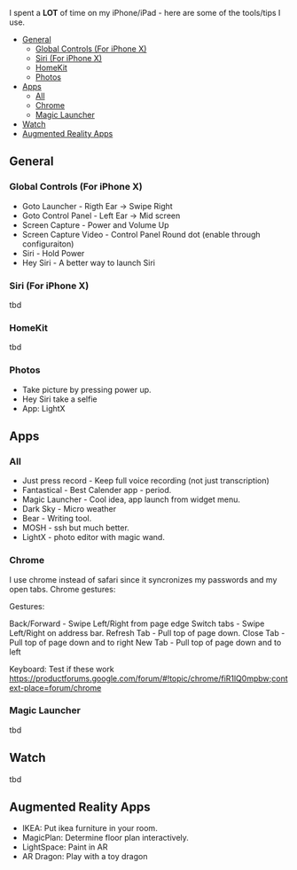 I spent a **LOT** of time on my iPhone/iPad - here are some of the tools/tips I use.

<!-- TOC -->

- [General](#general)
    - [Global Controls (For iPhone X)](#global-controls-for-iphone-x)
    - [Siri (For iPhone X)](#siri-for-iphone-x)
    - [HomeKit](#homekit)
    - [Photos](#photos)
- [Apps](#apps)
    - [All](#all)
    - [Chrome](#chrome)
    - [Magic Launcher](#magic-launcher)
- [Watch](#watch)
- [Augmented Reality Apps](#augmented-reality-apps)

<!-- /TOC -->

## General

### Global Controls (For iPhone X)

- Goto Launcher - Rigth Ear -> Swipe Right
- Goto Control Panel - Left Ear -> Mid screen
- Screen Capture  - Power and Volume Up 
- Screen Capture Video -  Control Panel Round dot (enable through configuraiton)
- Siri - Hold Power
- Hey Siri -  A better way to launch Siri 

### Siri (For iPhone X)

tbd

### HomeKit

tbd

### Photos

- Take picture by pressing power up.
- Hey Siri take a selfie
- App: LightX

## Apps

### All

- Just press record - Keep full voice recording (not just transcription) 
- Fantastical - Best Calender app - period.
- Magic Launcher - Cool idea, app launch from widget menu.
- Dark Sky - Micro weather
- Bear - Writing tool.
- MOSH - ssh but much better.
- LightX - photo editor with magic wand.

### Chrome

I use chrome instead of safari since it syncronizes my passwords and my open tabs. Chrome gestures:

Gestures:

Back/Forward - Swipe Left/Right from page edge
Switch tabs - Swipe Left/Right on address bar.
Refresh Tab - Pull top of page down.
Close Tab - Pull top of page down and to right
New Tab - Pull top of page down and to left

Keyboard: Test if these work
https://productforums.google.com/forum/#!topic/chrome/fiR1lQ0mpbw;context-place=forum/chrome

### Magic Launcher

tbd 

## Watch

tbd

## Augmented Reality Apps

- IKEA: Put ikea furniture in your room.
- MagicPlan: Determine floor plan interactively.
- LightSpace: Paint in AR
- AR Dragon: Play with a toy dragon
